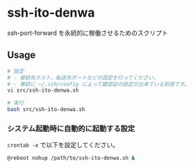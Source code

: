 # ssh-ito-denwa

ssh-port-forward を永続的に稼働させるためのスクリプト

## Usage

```sh
# 設定
# - 接続先ホスト、転送先ポートなどの設定を行ってください。
# - 事前に ~/.ssh/config によって鍵認証の設定が出来ている前提です。
vi src/ssh-ito-denwa.sh

# 実行
bash src/ssh-ito-denwa.sh
```

### システム起動時に自動的に起動する設定

`crontab -e` で以下を設定してください。

```sh
@reboot nohup /path/to/ssh-ito-denwa.sh &
```

